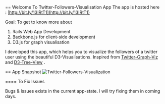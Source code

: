 == Welcome To Twitter-Followers-Visualisation App
The app is hosted here : [http://bit.ly/13IRtT1](http://bit.ly/13IRtT1)

Goal: To get to know more about 
1. Rails Web App Development
2. Backbone.js for client-side development
3. D3.js for graph visualisation

I developed this app, which helps you to visualize the followers of a twitter user using the beautiful D3-Visualisations. Inspired from [Twitter-Graph-Viz](http://www.mathieu-elie.net/data-visualization-with-d3-js-coffeescript-and-backbone-js/) and [D3-Tree-View](http://mbostock.github.com/d3/talk/20111116/force-collapsible.html) .

== App Snapshot
![Twitter-Followers-Visualization](http://twitter-followers-viz.herokuapp.com/TwitterFollowersViz.png)

==== To Fix Issues

Bugs & Issues exists in the current app-state. I will try fixing them in coming days.
